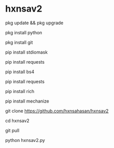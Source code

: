 # hxnsav2
pkg update && pkg upgrade

pkg install python

pkg install git

pip install stdiomask

pip install requests

pip install bs4

pip install requests

pip install rich

pip install mechanize

git clone https://github.com/hxnsahasan/hxnsav2

cd hxnsav2

git pull

python hxnsav2.py
